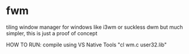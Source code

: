 # fwm
tiling window manager for windows
like i3wm or suckless dwm but much simpler, this is just a proof of concept


HOW TO RUN:
compile using VS Native Tools
"cl wm.c user32.lib"
